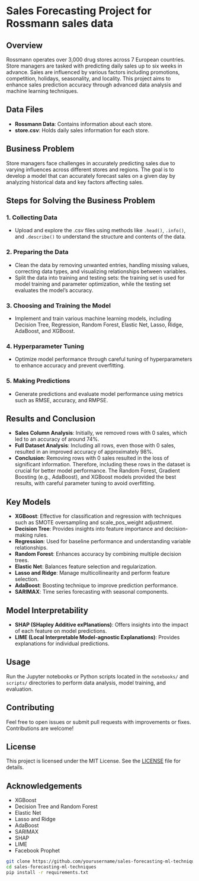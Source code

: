 # Sales Forecasting Project for Rossmann sales data

## Overview
Rossmann operates over 3,000 drug stores across 7 European countries. Store managers are tasked with predicting daily sales up to six weeks in advance. Sales are influenced by various factors including promotions, competition, holidays, seasonality, and locality. This project aims to enhance sales prediction accuracy through advanced data analysis and machine learning techniques.

## Data Files
- **Rossmann Data**: Contains information about each store.
- **store.csv**: Holds daily sales information for each store.

## Business Problem
Store managers face challenges in accurately predicting sales due to varying influences across different stores and regions. The goal is to develop a model that can accurately forecast sales on a given day by analyzing historical data and key factors affecting sales.

## Steps for Solving the Business Problem

### 1. Collecting Data
- Upload and explore the .csv files using methods like `.head()`, `.info()`, and `.describe()` to understand the structure and contents of the data.

### 2. Preparing the Data
- Clean the data by removing unwanted entries, handling missing values, correcting data types, and visualizing relationships between variables.
- Split the data into training and testing sets: the training set is used for model training and parameter optimization, while the testing set evaluates the model’s accuracy.

### 3. Choosing and Training the Model
- Implement and train various machine learning models, including Decision Tree, Regression, Random Forest, Elastic Net, Lasso, Ridge, AdaBoost, and XGBoost.

### 4. Hyperparameter Tuning
- Optimize model performance through careful tuning of hyperparameters to enhance accuracy and prevent overfitting.

### 5. Making Predictions
- Generate predictions and evaluate model performance using metrics such as RMSE, accuracy, and RMPSE.

## Results and Conclusion
- **Sales Column Analysis**: Initially, we removed rows with 0 sales, which led to an accuracy of around 74%.
- **Full Dataset Analysis**: Including all rows, even those with 0 sales, resulted in an improved accuracy of approximately 98%.
- **Conclusion**: Removing rows with 0 sales resulted in the loss of significant information. Therefore, including these rows in the dataset is crucial for better model performance. The Random Forest, Gradient Boosting (e.g., AdaBoost), and XGBoost models provided the best results, with careful parameter tuning to avoid overfitting.

## Key Models
- **XGBoost**: Effective for classification and regression with techniques such as SMOTE oversampling and scale_pos_weight adjustment.
- **Decision Tree**: Provides insights into feature importance and decision-making rules.
- **Regression**: Used for baseline performance and understanding variable relationships.
- **Random Forest**: Enhances accuracy by combining multiple decision trees.
- **Elastic Net**: Balances feature selection and regularization.
- **Lasso and Ridge**: Manage multicollinearity and perform feature selection.
- **AdaBoost**: Boosting technique to improve prediction performance.
- **SARIMAX**: Time series forecasting with seasonal components.

## Model Interpretability
- **SHAP (SHapley Additive exPlanations)**: Offers insights into the impact of each feature on model predictions.
- **LIME (Local Interpretable Model-agnostic Explanations)**: Provides explanations for individual predictions.
  
## Usage
Run the Jupyter notebooks or Python scripts located in the `notebooks/` and `scripts/` directories to perform data analysis, model training, and evaluation.

## Contributing
Feel free to open issues or submit pull requests with improvements or fixes. Contributions are welcome!

## License
This project is licensed under the MIT License. See the [LICENSE](LICENSE) file for details.

## Acknowledgements
- XGBoost
- Decision Tree and Random Forest
- Elastic Net
- Lasso and Ridge
- AdaBoost
- SARIMAX
- SHAP
- LIME
- Facebook Prophet

```bash
git clone https://github.com/yourusername/sales-forecasting-ml-techniques.git
cd sales-forecasting-ml-techniques
pip install -r requirements.txt



